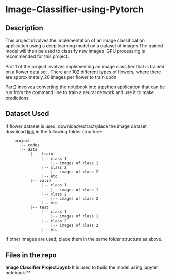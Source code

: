 # Image-Classifier-using-Pytorch

## Description
This project involves the implementation of an image classification application using a deep learning model on a dataset of images.The trained model will then be used to classify new images .GPU processing is recommended for this project.

Part 1 of the project involves implementing an image classifier that is trained on a flower data set . There are 102 different types of flowers, where there are approximately 20 images per flower to train upon

Part2 involves converting the notebook into a python application that can be run from the command line to train a neural network and use it to make predictions

## Dataset Used
If flower dataset is used, download/extract/place the image dataset download [link](http://www.robots.ox.ac.uk/~vgg/data/flowers/102/index.html) in the following folder structure:
        
        project
          |-- codes
          |-- data
               |--- train
                    |-- class 1
                        |-- images of class 1
                    |-- class 2
                        |-- images of class 2
                    |-- etc
               |-- valid
                    |-- class 1
                        |-- images of class 1
                    |-- class 2
                        |-- images of class 2
                    |-- etc
               |-- test
                    |-- class 1
                        |-- images of class 1
                    |-- class 2
                        |-- images of class 2
                    |-- etc
                    
                    
If other images are used, place them in the same folder structure as above.

## Files in the repo
**Image Classifier Project.ipynb** It is used to build the model using jupyter notebook 
**
